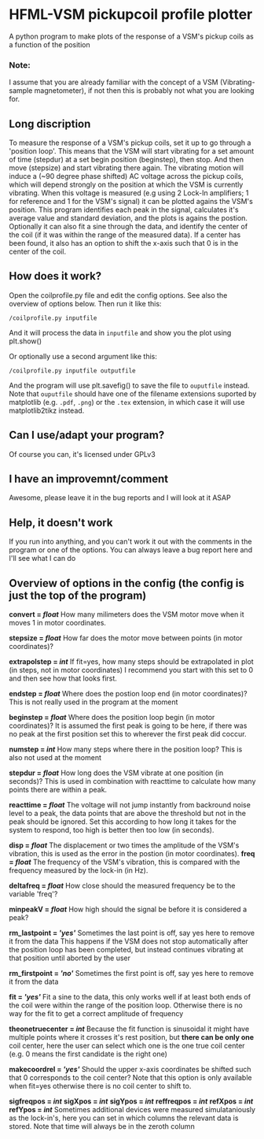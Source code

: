 # HFML-VSM pickupcoil profile plotter
A python program to make plots of the response of a VSM's pickup coils as a function of the position

### Note:
I assume that you are already familiar with the concept of a VSM (Vibrating-sample magnetometer), if not then this is probably not what you are looking for.

## Long discription
To measure the response of a VSM's pickup coils, set it up to go through a 'position loop'. This means that the VSM will start vibrating for a set amount of time (stepdur) at a set begin position (beginstep), then stop. And then move (stepsize) and start vibrating there again. The vibrating motion will induce a (~90 degree phase shifted) AC voltage across the pickup coils, which will depend strongly on the position at which the VSM is currently vibrating. When this voltage is measured (e.g using 2 Lock-In amplifiers; 1 for reference and 1 for the VSM's signal) it can be plotted agains the VSM's position. This program identifies each peak in the signal, calculates it's average value and standard deviation, and the plots is agains the postion. Optionally it can also fit a sine through the data, and identify the center of the coil (if it was within the range of the measured data). If a center has been found, it also has an option to shift the x-axis such that 0 is in the center of the coil.

## How does it work?
Open the coilprofile.py file and edit the config options. See also the overview of options below.
Then run it like this:
```
/coilprofile.py inputfile
```
And it will process the data in `inputfile` and show you the plot using plt.show()
 
Or optionally use a second argument like this:
```
/coilprofile.py inputfile outputfile
```
And the program will use plt.savefig() to save the file to `ouputfile` instead.
Note that `ouputfile` should have one of the filename extensions suported by matplotlib (e.g. `.pdf`, `.png`)
or the `.tex` extension, in which case it will use matplotlib2tikz instead.

## Can I use/adapt your program?
Of course you can, it's licensed under GPLv3

## I have an improvemnt/comment
Awesome, please leave it in the bug reports and I will look at it ASAP

## Help, it doesn't work
If you run into anything, and you can't work it out with the comments in the program or one of the options. You can always leave a bug report here and I'll see what I can do

## Overview of options in the config (the config is just the top of the program)

**convert = _float_** 
How many milimeters does the VSM motor move when it moves 1 in motor coordinates.

**stepsize = _float_**
How far does the motor move between points (in motor coordinates)?

**extrapolstep = _int_**
If fit=yes, how many steps should be extrapolated in plot (in steps, not in motor coordinates)
I recommend you start with this set to 0 and then see how that looks first.

**endstep = _float_**
Where does the postion loop end (in motor coordinates)?
This is not really used in the program at the moment

**beginstep = _float_**
Where does the position loop begin (in motor coordinates)?
It is assumed the first peak is going to be here, if there was no peak at the first position set this to wherever the first peak did coccur.

**numstep = _int_**
How many steps where there in the position loop?
This is also not used at the moment

**stepdur = _float_**
How long does the VSM vibrate at one position (in seconds)? 
This is used in combination with reacttime to calculate how many points there are within a peak.

**reacttime = _float_**
The voltage will not jump instantly from backround noise level to a peak, the data points that are above the threshold but not in the peak should be ignored. Set this according to how long it takes for the system to respond, too high is better then too low (in seconds).

**disp = _float_**
The displacement or two times the amplitude of the VSM's vibration, this is used as the error in the postion (in motor coordinates).
**freq = _float_**
The frequency of the VSM's vibration, this is compared with the frequency measured by the lock-in (in Hz).

**deltafreq = _float_** 
How close should the measured frequency be to the variable 'freq'?

**minpeakV = _float_** 
How high should the signal be before it is considered a peak?

**rm_lastpoint = _'yes'_**
Sometimes the last point is off, say yes here to remove it from the data
This happens if the VSM does not stop automatically after the position loop has been completed, but instead continues vibrating at that position until aborted by the user

**rm_firstpoint = _'no'_**
Sometimes the first point is off, say yes here to remove it from the data

**fit = _'yes'_**
Fit a sine to the data, this only works well if at least both ends of the coil were within the range of the position loop. Otherwise there is no way for the fit to get a correct amplitude of frequency

**theonetruecenter = _int_**
Because the fit function is sinusoidal it might have multiple points where it crosses it's rest position, but **there can be only one** coil center, here the user can select which one is the one true coil center (e.g. 0 means the first candidate is the right one)

**makecoordrel = _'yes'_** 
Should the upper x-axis coordinates be shifted such that 0 corresponds to the coil center?
Note that this option is only available when fit=yes otherwise there is no coil center to shift to.

**sigfreqpos = _int_**
**sigXpos = _int_**
**sigYpos = _int_**
**reffreqpos = _int_**
**refXpos = _int_**
**refYpos = _int_**
Sometimes additional devices were measured simulataniously as the lock-in's, here you can set in which columns the relevant data is stored. Note that time will always be in the zeroth column
